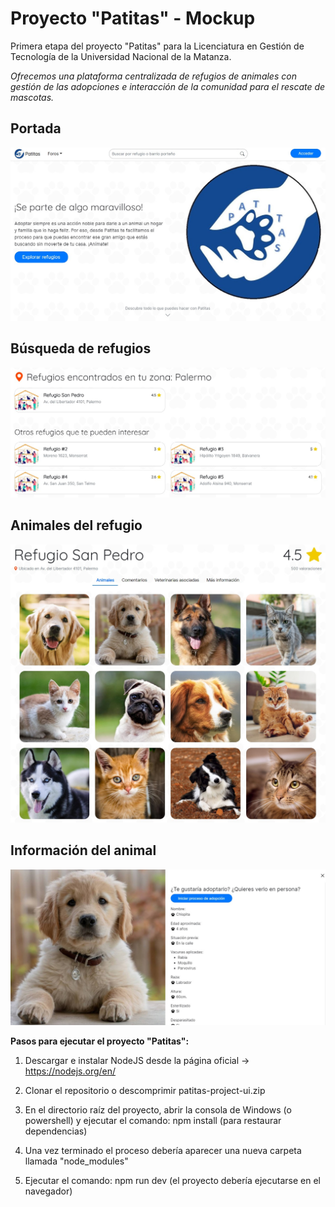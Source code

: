 # Proyecto "Patitas" - Mockup

Primera etapa del proyecto "Patitas" para la Licenciatura en Gestión de Tecnología de la Universidad Nacional de la Matanza.

*Ofrecemos una plataforma centralizada de refugios de animales con gestión de las adopciones e interacción de la comunidad para el rescate de mascotas.*

## Portada

![Portada del proyecto](/public/img/screenshots/patitas_portada.jpg)

## Búsqueda de refugios

![Resultados de búsqueda de refugios](/public/img/screenshots/patitas_lista_refugios.jpg)

## Animales del refugio

![Listado de animales del refugio](/public/img/screenshots/patitas_refugio_animales.jpg)

## Información del animal

![Información detallada del animal](/public/img/screenshots/patitas_informacion_animal.jpg)

**Pasos para ejecutar el proyecto "Patitas":**

1. Descargar e instalar NodeJS desde la página oficial -> https://nodejs.org/en/

2. Clonar el repositorio o descomprimir patitas-project-ui.zip

3. En el directorio raíz del proyecto, abrir la consola de Windows (o powershell) y ejecutar el comando: npm install (para restaurar dependencias)

4. Una vez terminado el proceso debería aparecer una nueva carpeta llamada "node_modules"

5. Ejecutar el comando: npm run dev (el proyecto debería ejecutarse en el navegador)
